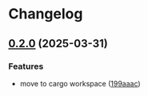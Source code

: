 # Changelog

## [0.2.0](https://github.com/sgoudham/what-version/compare/what-version-v0.1.0...what-version-v0.2.0) (2025-03-31)


### Features

* move to cargo workspace ([199aaac](https://github.com/sgoudham/what-version/commit/199aaac9db08d8b5beb900ecf7227b78831ee8f6))
